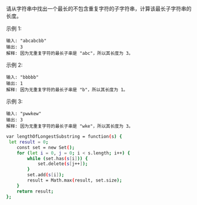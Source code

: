 请从字符串中找出一个最长的不包含重复字符的子字符串，计算该最长子字符串的长度。

示例 1:

```
输入: "abcabcbb"
输出: 3 
解释: 因为无重复字符的最长子串是 "abc"，所以其长度为 3。
```

示例 2:

```
输入: "bbbbb"
输出: 1
解释: 因为无重复字符的最长子串是 "b"，所以其长度为 1。
```

示例 3:

```
输入: "pwwkew"
输出: 3
解释: 因为无重复字符的最长子串是 "wke"，所以其长度为 3。
```

```bash
var lengthOfLongestSubstring = function(s) {
 let result = 0;
    const set = new Set();
    for (let i = 0, j = 0; i < s.length; i++) {
        while (set.has(s[i])) {
            set.delete(s[j++]);
        }
        set.add(s[i]);
        result = Math.max(result, set.size);
    }
    return result;
};
```

